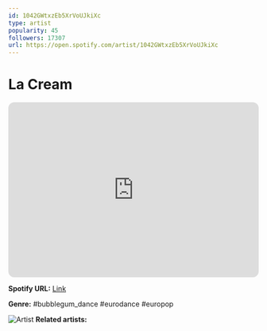 ```yaml
---
id: 1042GWtxzEb5XrVoUJkiXc
type: artist
popularity: 45
followers: 17307
url: https://open.spotify.com/artist/1042GWtxzEb5XrVoUJkiXc
---
```

# La Cream

<iframe style="border-radius:12px" src="https://open.spotify.com/embed/artist/1042GWtxzEb5XrVoUJkiXc" width="100%" height="352" frameBorder="0" allowfullscreen="" allow="autoplay; clipboard-write; encrypted-media; fullscreen; picture-in-picture" loading="lazy"></iframe>

**Spotify URL:** [Link](https://open.spotify.com/artist/1042GWtxzEb5XrVoUJkiXc)

**Genre:**  #bubblegum_dance #eurodance #europop

![Artist](https://i.scdn.co/image/ab67616d0000b273e3da0fd9902c50a703afb4dd)
**Related artists:**

